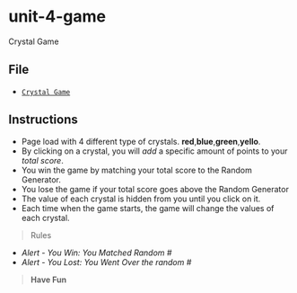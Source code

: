 # unit-4-game
Crystal Game

## File

* [`Crystal Game`](https://youngtae1386.github.io/unit-4-game/)

## Instructions
* Page load with 4 different type of crystals.  **red**,**blue**,**green**,**yello**.
* By clicking on a crystal, you will *add* a specific amount of points to your *total score*.
* You win the game by matching your total score to the Random Generator. 
* You lose the game if your total score goes above the Random Generator 
* The value of each crystal is hidden from you until you click on it.
* Each time when the game starts, the game will change the values of each crystal.

 > Rules

- *Alert - You Win: You Matched Random #*
- *Alert - You Lost: You Went Over the random #*

> **Have Fun**  
